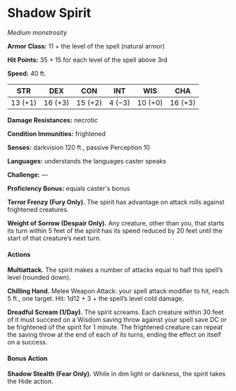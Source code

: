 # Shadow Spirit
*Medium monstrosity*

**Armor Class:** 11 + the level of the spell (natural armor)

**Hit Points:** 35 + 15 for each level of the spell above 3rd

**Speed:** 40 ft.

**STR**|**DEX**|**CON**|**INT**|**WIS**|**CHA**
-------|-------|-------|-------|-------|-------
13 (+1)|16 (+3)|15 (+2)|4 (−3) |10 (+0)|16 (+3)

**Damage Resistances:** necrotic

**Condition Immunities:** frightened

**Senses:** darkvision 120 ft., passive Perception 10

**Languages:** understands the languages caster speaks

**Challenge:** —

**Proficiency Bonus:** equals caster's bonus

**Terror Frenzy (Fury Only).** The spirit has advantage on attack rolls against frightened creatures.

**Weight of Sorrow (Despair Only).** Any creature, other than you, that starts its turn within 5 feet of the spirit has its speed reduced by 20 feet until the start of that creature’s next turn.

#### Actions
**Multiattack.** The spirit makes a number of attacks equal to half this spell’s level (rounded down).

**Chilling Hand.** Melee Weapon Attack: your spell attack modifier to hit, reach 5 ft., one target. Hit: 1d12 + 3 + the spell’s level cold damage.

**Dreadful Scream (1/Day).** The spirit screams. Each creature within 30 feet of it must succeed on a Wisdom saving throw against your spell save DC or be frightened of the spirit for 1 minute. The frightened creature can repeat the saving throw at the end of each of its turns, ending the effect on itself on a success.

#### Bonus Action
**Shadow Stealth (Fear Only).** While in dim light or darkness, the spirit takes the Hide action.
